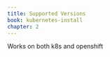 ```yaml
---
title: Supported Versions
book: kubernetes-install
chapter: 2
---
```


Works on both k8s and openshift